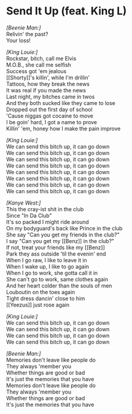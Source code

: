 # Send It Up (feat. King L)

_[Beenie Man:]_  
Relivin' the past?  
Your loss!  

_[King Louie:]_  
Rockstar, bitch, call me Elvis  
M.O.B., she call me selfish  
Success got 'em jealous  
[[Shorty]]'s killin', while I'm drillin'  
Tattoos, how they break the news  
It was real if you made the news  
Last night, my bitches came in twos  
And they both sucked like they came to lose  
Dropped out the first day of school  
'Cause niggas got cocaine to move  
I be goin' hard, I got a name to prove  
Killin' 'em, honey how I make the pain improve  

_[King Louie:]_  
We can send this bitch up, it can go down  
We can send this bitch up, it can go down  
We can send this bitch up, it can go down  
We can send this bitch up, it can go down  
We can send this bitch up, it can go down  
We can send this bitch up, it can go down  
We can send this bitch up, it can go down  
We can send this bitch up, it can go down  

_[Kanye West:]_  
This the cray-ist shit in the club  
Since "In Da Club"  
It's so packed I might ride around  
On my bodyguard's back like Prince in the club  
She say "Can you get my friends in the club?"  
I say "Can you get my [[Benz]] in the club?"  
If not, treat your friends like my [[Benz]]  
Park they ass outside 'til the evenin' end  
When I go raw, I like to leave it in  
When I wake up, I like to go again  
When I go to work, she gotta call it in  
She can't go to work, same clothes again  
And her heart colder than the souls of men  
Louboutin on the toes again  
Tight dress dancin' close to him  
[[Yeezus]] just rose again  

_[King Louie:]_  
We can send this bitch up, it can go down  
We can send this bitch up, it can go down  
We can send this bitch up, it can go down  
We can send this bitch up, it can go down  

_[Beenie Man:]_  
Memories don't leave like people do  
They always 'member you  
Whether things are good or bad  
It's just the memories that you have  
Memories don't leave like people do  
They always 'member you  
Whether things are good or bad  
It's just the memories that you have

